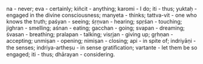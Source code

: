 na - never; eva - certainly; kiñcit - anything; karomi - I do; iti - thus; yuktaḥ - engaged in the divine consciousness; manyeta - thinks; tattva-vit - one who knows the truth; paśyan - seeing; śṛṇvan - hearing; spṛśan - touching; jighran - smelling; aśnan - eating; gacchan - going; svapan - dreaming; śvasan - breathing; pralapan - talking; visṛjan - giving up; gṛhṇan - accepting; unmiṣan - opening; nimiṣan - closing; api - in spite of; indriyāṇi - the senses; indriya-artheṣu - in sense gratiﬁcation; vartante - let them be so engaged; iti - thus; dhārayan - considering.